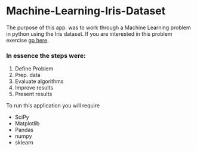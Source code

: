 # Machine-Learning-Iris-Dataset

The purpose of this app. was to work through a Machine Learning problem in python using the Iris dataset. 
If you are interested in this problem exercise [go here](https://machinelearningmastery.com/machine-learning-in-python-step-by-step/).

### In essence the steps were:
1. Define Problem
2. Prep. data
3. Evaluate algorithms
4. Improve results
5. Present results 

To run this application you will require
- SciPy
- Matplotlib
- Pandas 
- numpy
- sklearn
